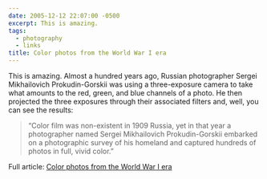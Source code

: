 ```yaml
---
date: 2005-12-12 22:07:00 -0500
excerpt: This is amazing.
tags:
  - photography
  - links
title: Color photos from the World War I era
---
```


This is amazing. Almost a hundred years ago, Russian photographer Sergei Mikhailovich Prokudin-Gorskii was using a three-exposure camera to take what amounts to the red, green, and blue channels of a photo. He then projected the three exposures through their associated filters and, well, you can see the results:

> “Color film was non-existent in 1909 Russia, yet in that year a photographer named Sergei Mikhailovich Prokudin-Gorskii embarked on a photographic survey of his homeland and captured hundreds of photos in full, vivid color.”

Full article: [Color photos from the World War I era](http://www.damninteresting.com/?p=245)